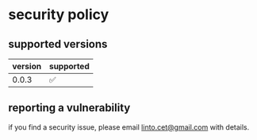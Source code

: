 # security policy

## supported versions

| version | supported          |
| ------- | ------------------ |
| 0.0.3   | :white_check_mark: |

## reporting a vulnerability

if you find a security issue, please email linto.cet@gmail.com with details.
